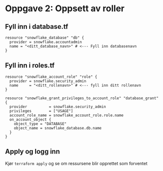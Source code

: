 # Oppgave 2: Oppsett av roller

## Fyll inn i database.tf
```hcl
resource "snowflake_database" "db" {
  provider = snowflake.accountadmin
  name = "<ditt_database_navn>" # <--- Fyll inn databasenavn
}
```

## Fyll inn i roles.tf
```hcl
resource "snowflake_account_role" "role" {
  provider = snowflake.security_admin
  name     = "<ditt_rollenavn>" # <--- fyll inn ditt rollenavn
}

resource "snowflake_grant_privileges_to_account_role" "database_grant" {
  provider          = snowflake.security_admin
  privileges        = ["USAGE"]
  account_role_name = snowflake_account_role.role.name
  on_account_object {
    object_type = "DATABASE"
    object_name = snowflake_database.db.name
  }
}

```

## Apply og logg inn
Kjør `terraform apply` og se om ressursene blir opprettet som forventet
